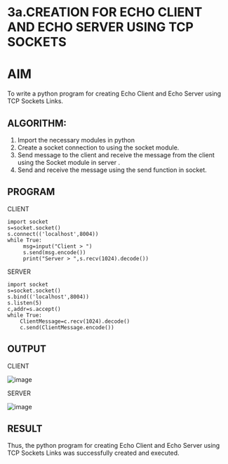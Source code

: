 # 3a.CREATION FOR ECHO CLIENT AND ECHO SERVER USING TCP SOCKETS
# AIM
To write a python program for creating Echo Client and Echo Server using TCP
Sockets Links.
## ALGORITHM:
1. Import the necessary modules in python
2. Create a socket connection to using the socket module.
3. Send message to the client and receive the message from the client using the Socket module in
 server .
4. Send and receive the message using the send function in socket.
## PROGRAM

CLIENT 
```
import socket
s=socket.socket()
s.connect(('localhost',8004))
while True:
     msg=input("Client > ")
     s.send(msg.encode())
     print("Server > ",s.recv(1024).decode())
```

SERVER
```
import socket
s=socket.socket()
s.bind(('localhost',8004))
s.listen(5)
c,addr=s.accept()
while True:
    ClientMessage=c.recv(1024).decode()
    c.send(ClientMessage.encode())  

```

## OUTPUT


CLIENT


![image](https://github.com/user-attachments/assets/3afb8dc9-0596-4f0a-8787-bd04d435cb7a)





SERVER

![image](https://github.com/user-attachments/assets/b6dc6d3c-6909-427d-a246-74b2f57b39e1)




## RESULT
Thus, the python program for creating Echo Client and Echo Server using TCP Sockets Links 
was successfully created and executed.
